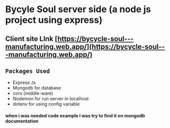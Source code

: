 # Bycyle Soul server side (a node js project using express)

## Client site LInk [https://bycycle-soul---manufacturing.web.app/](https://bycycle-soul---manufacturing.web.app/)

## `Packages Used`

- Express Js
- Mongodb for database
- cors (middle-ware)
- Nodemon for run server in localhost
- dotenv for using config variable

#### when i was needed code example i was try to find it on mongodb documentation
